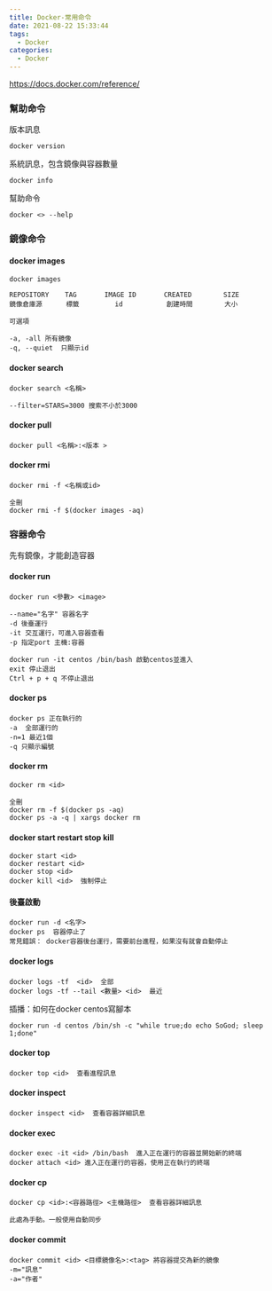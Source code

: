 ```yaml
---
title: Docker-常用命令
date: 2021-08-22 15:33:44
tags:
  - Docker
categories:
  - Docker
---
```



https://docs.docker.com/reference/
### 幫助命令
版本訊息
```
docker version
```
系統訊息，包含鏡像與容器數量
```
docker info
```
幫助命令
```
docker <> --help
```

### 鏡像命令

#### docker images
```
docker images

REPOSITORY    TAG       IMAGE ID       CREATED        SIZE
鏡像倉庫源      標籤         id           創建時間        大小

可選項

-a, -all 所有鏡像
-q, --quiet  只顯示id
```

#### docker search
```
docker search <名稱>

--filter=STARS=3000 搜索不小於3000
```

#### docker pull
```
docker pull <名稱>:<版本 >
```

#### docker rmi
```
docker rmi -f <名稱或id>

全刪
docker rmi -f $(docker images -aq)

```


### 容器命令
先有鏡像，才能創造容器

#### docker run 
```
docker run <參數> <image>

--name="名字" 容器名字
-d 後臺運行
-it 交互運行，可進入容器查看
-p 指定port 主機:容器

docker run -it centos /bin/bash 啟動centos並進入
exit 停止退出
Ctrl + p + q 不停止退出
```

#### docker ps
```
docker ps 正在執行的
-a  全部運行的
-n=1 最近1個
-q 只顯示編號
```

#### docker rm
```
docker rm <id>

全刪
docker rm -f $(docker ps -aq)
docker ps -a -q | xargs docker rm
```

#### docker start restart stop kill
```
docker start <id>
docker restart <id>
docker stop <id>
docker kill <id>  強制停止
```

#### 後臺啟動
```
docker run -d <名字> 
docker ps  容器停止了
常見錯誤： docker容器後台運行，需要前台進程，如果沒有就會自動停止
```

#### docker logs
```
docker logs -tf  <id>  全部
docker logs -tf --tail <數量> <id>  最近
```
插播：如何在docker centos寫腳本
```
docker run -d centos /bin/sh -c "while true;do echo SoGod; sleep 1;done"
```

#### docker top
```
docker top <id>  查看進程訊息
```

#### docker inspect
```
docker inspect <id>  查看容器詳細訊息
```

#### docker exec
```
docker exec -it <id> /bin/bash  進入正在運行的容器並開始新的終端
docker attach <id> 進入正在運行的容器，使用正在執行的終端
```

#### docker cp
```
docker cp <id>:<容器路徑> <主機路徑>  查看容器詳細訊息

此處為手動。一般使用自動同步
```

#### docker commit
```
docker commit <id> <目標鏡像名>:<tag> 將容器提交為新的鏡像
-m="訊息"
-a="作者"
```
